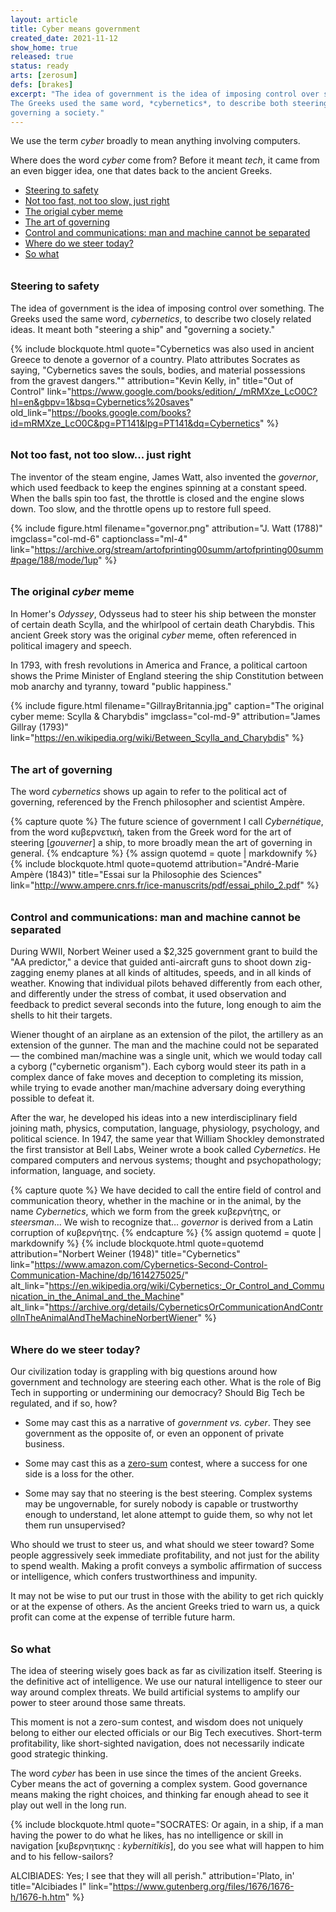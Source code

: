 ```yaml
---
layout: article
title: Cyber means government
created_date: 2021-11-12
show_home: true
released: true
status: ready
arts: [zerosum]
defs: [brakes]
excerpt: "The idea of government is the idea of imposing control over something. \
The Greeks used the same word, *cybernetics*, to describe both steering a ship and \
governing a society."
---
```


We use the term *cyber* broadly to mean anything involving computers.

Where does the word *cyber* come from? Before it meant *tech*, it came
from an even bigger idea, one that dates back to the ancient Greeks.

<style>
h3 { margin-top: 2em;
     margin-bottom: 1em;
   }
</style>


* [Steering to safety](#steering-to-safety)
* [Not too fast, not too slow, just right](#not-too-fast-not-too-slow-just-right)
* [The origial cyber meme](#the-original-cyber-meme)
* [The art of governing](#the-art-of-governing)
* [Control and communications: man and machine cannot be separated](#control-and-communications-man-and-machine-cannot-be-separated)
* [Where do we steer today?](#where-do-we-steer-today)
* [So what](#so-what)

### Steering to safety

The idea of government is the idea of imposing control over
something. The Greeks used the same word, *cybernetics*, to describe
two closely related ideas. It meant both "steering a ship" and
"governing a society."

{% include blockquote.html
   quote="Cybernetics was also used in ancient Greece to denote a governor of
   a country. Plato attributes Socrates as saying, \"Cybernetics saves the souls, 
   bodies, and material possessions from the gravest dangers.\""
   attribution="Kevin Kelly, in"
   title="Out of Control"
   link="https://www.google.com/books/edition/_/mRMXze_LcO0C?hl=en&gbpv=1&bsq=Cybernetics%20saves"
   old_link="https://books.google.com/books?id=mRMXze_LcO0C&pg=PT141&lpg=PT141&dq=Cybernetics"
%}


### Not too fast, not too slow... just right
The inventor of the steam engine, James Watt, also invented the
*governor*, which used feedback to keep the engines spinning at a
constant speed. When the balls spin too fast, the throttle is closed
and the engine slows down. Too slow, and the throttle opens up to
restore full speed.


  {% include figure.html
     filename="governor.png"
     attribution="J. Watt (1788)"
     imgclass="col-md-6"
     captionclass="ml-4"
     link="https://archive.org/stream/artofprinting00summ/artofprinting00summ#page/188/mode/1up" %}


### The original *cyber* meme
In Homer's *Odyssey*, Odysseus had to steer his ship between the
monster of certain death Scylla, and the whirlpool of certain death
Charybdis. This ancient Greek story was the original *cyber* meme,
often referenced in political imagery and speech.

In 1793, with fresh revolutions in America and France, a political
cartoon shows the Prime Minister of England steering the ship
Constitution between mob anarchy and tyranny, toward "public
happiness."

{% include figure.html
    filename="GillrayBritannia.jpg"
	caption="The original cyber meme: Scylla &amp; Charybdis"
	imgclass="col-md-9"
	attribution="James Gillray (1793)"
	link="https://en.wikipedia.org/wiki/Between_Scylla_and_Charybdis" %}

### The art of governing
The word *cybernetics* shows up again to refer to the political act of
governing, referenced by the French philosopher and scientist
Amp&egrave;re.

{% capture quote %}
The future science of government I call *Cybernétique*, from the word κυβερνετικὴ, 
taken from the Greek word for the art of steering [<i>gouverner</i>] a ship, to more broadly
mean the art of governing in general.
{% endcapture %}
{% assign quotemd = quote | markdownify %}
{% include blockquote.html quote=quotemd attribution="Andr&eacute;-Marie Amp&egrave;re (1843)"
     title="Essai sur la Philosophie des Sciences"
   link="http://www.ampere.cnrs.fr/ice-manuscrits/pdf/essai_philo_2.pdf"
%}

### Control and communications: man and machine cannot be separated
During WWII, Norbert Weiner used a $2,325 government grant to build the
"AA predictor," a device that guided anti-aircraft guns to shoot down
zig-zagging enemy planes at all kinds of altitudes, speeds, and in all
kinds of weather. Knowing that individual pilots behaved differently
from each other, and differently under the stress of combat, it used
observation and feedback to predict several seconds into the future,
long enough to aim the shells to hit their targets.

Wiener thought of an airplane as an extension of the pilot, the
artillery as an extension of the gunner. The man and the machine could
not be separated &mdash; the combined man/machine was a single unit,
which we would today call a cyborg ("cybernetic organism"). Each
cyborg would steer its path in a complex dance of fake moves and
deception to completing its mission, while trying to evade another
man/machine adversary doing everything possible to defeat it.

After the war, he developed his ideas into a new interdisciplinary
field joining math, physics, computation, language, physiology,
psychology, and political science. In 1947, the same year that William
Shockley demonstrated the first transistor at Bell Labs, Weiner wrote
a book called *Cybernetics*.  He compared computers and nervous
systems; thought and psychopathology; information, language, and
society.


{% capture quote %}
We have decided to call the entire field of control and communication
theory, whether in the machine or in the animal, by the name
*Cybernetics*, which we form from the greek κυβερνήτης, or *steersman*... 
We wish to recognize that... *governor* is derived from a Latin corruption of κυβερνήτης.
{% endcapture %}
{% assign quotemd = quote | markdownify %}
{% include blockquote.html quote=quotemd attribution="Norbert Weiner (1948)"  title="Cybernetics"
   link="https://www.amazon.com/Cybernetics-Second-Control-Communication-Machine/dp/1614275025/"
   alt_link="https://en.wikipedia.org/wiki/Cybernetics:_Or_Control_and_Communication_in_the_Animal_and_the_Machine"
   alt_link="https://archive.org/details/CyberneticsOrCommunicationAndControlInTheAnimalAndTheMachineNorbertWiener"
 %}

### Where do we steer today?

Our civilization today is grappling with big questions around how
government and technology are steering each other. What is the role of
Big Tech in supporting or undermining our democracy?  Should Big Tech
be regulated, and if so, how?  

* Some may cast this as a narrative of *government vs. cyber*. They
see government as the opposite of, or even an opponent of private
business.

* Some may cast this as a [zero-sum](zerosum) contest, where a success for one
side is a loss for the other.

* Some may say that no steering is the best steering. Complex systems may be ungovernable, for surely
nobody is capable or trustworthy enough to understand, let alone
attempt to guide them, so why not let them run unsupervised? 

Who should we trust to steer us, and what should we steer toward?
Some people aggressively seek immediate profitability, and not just
for the ability to spend wealth. Making a profit conveys a symbolic
affirmation of success or intelligence, which confers trustworthiness
and impunity. 

It may not be wise to put our trust in those with the ability to get
rich quickly or at the expense of others. As the ancient Greeks tried
to warn us, a quick profit can come at the expense of terrible future
harm.

### So what

The idea of steering wisely goes back as far as civilization itself.
Steering is the definitive act of intelligence. We use our natural
intelligence to steer our way around complex threats. We build
artificial systems to amplify our power to steer around those same
threats.

This moment is not a zero-sum contest, and wisdom does not uniquely 
belong to either our elected officials or our Big Tech executives.
Short-term profitability, like short-sighted navigation, does not
necessarily indicate good strategic thinking.

The word *cyber* has been in use since the times of the ancient
Greeks.  Cyber means the act of governing a complex system.  Good
governance means making the right choices, and thinking far enough
ahead to see it play out well in the long run.

{% include blockquote.html
   quote="SOCRATES: Or again, in a ship, if a man having the power to do what he likes, 
   has no intelligence or skill in navigation [κυβερνητικης : <i>kybernitikis</i>], 
   do you see what will happen to him and to his fellow-sailors?<br/>

   ALCIBIADES: Yes; I see that they will all perish."
   attribution='Plato, in'
   title="Alcibiades I"
   link="https://www.gutenberg.org/files/1676/1676-h/1676-h.htm"
%}
